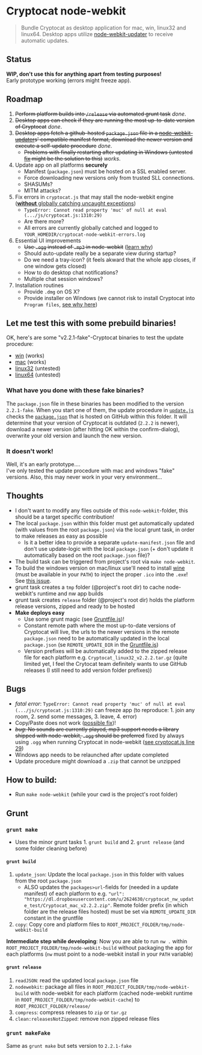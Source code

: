 # Cryptocat node-webkit
> Bundle Cryptocat as desktop application for mac, win, linux32 and linux64.
> Desktop apps utilize [node-webkit-updater](https://github.com/edjafarov/node-webkit-updater) to receive automatic updates.

## Status
**WIP, don't use this for anything apart from testing purposes!**  
Early prototype working (errors might freeze app).

## Roadmap
1. ~~Perform platform builds into `/release` via automated grunt task~~ *done*.
2. ~~Desktop apps can check if they are running the most up-to-date version of Cryptocat~~ *done*.
3. ~~Desktop apps fetch a github-hosted `package.json` file in a [node-webkit-updater](https://github.com/edjafarov/node-webkit-updater)s' compatible manifest format, download the newer version and execute a self-update procedure~~ *done*.
	- ~~Problems with finally restarting after updating in Windows (untested [fix](https://github.com/edjafarov/node-webkit-updater/issues/48) might be the solution to this)~~ *works*.
4. Update app on all platforms **securely**
	- Manifest (`package.json`) must be hosted on a SSL enabled server.
	- Force downloading new versions only from trusted SLL connections.
	- SHASUMs?
	- MITM attacks?
5. Fix errors in `cryptocat.js` that may stall the node-webkit engine ([**without** globally catching uncaught exceptions](https://github.com/rogerwang/node-webkit/issues/1699))
	- `TypeError: Cannot read property 'muc' of null at eval (.../js/cryptocat.js:1310:29)`
	- Are there more?
	- All errors are currently globally catched and logged to `YOUR_HOMEDIR/cryptocat-node-webkit-errors.log`
6. Essential UI improvements
	- ~~Use `.ogg` instead of `.mp3` in node-webkit~~ ([learn why](https://github.com/rogerwang/node-webkit/wiki/Using-MP3-%26-MP4-%28H.264%29-using-the--video--%26--audio--tags.))
	- Should auto-update really be a separate view during startup?
	- Do we need a tray-icon? (it feels akward that the whole app closes, if one window gets closed)
	- How to do desktop chat notifications?
	- Multiple chat session windows?
7. Installation routines
	- Provide `.dmg` on OS X?
	- Provide installer on Windows (we cannot risk to install Cryptocat into `Program files`, [see why here](https://github.com/edjafarov/node-webkit-updater/issues/58))

## Let me **test** this with some prebuild binaries!
OK, here's are some "v2.2.1-fake"-Cryptocat binaries to test the update procedure:
- [win](https://dl.dropboxusercontent.com/u/2624630/cryptocat_nw_update_test/Cryptocat_win_v2.2.1-fake.zip) (works)
- [mac](https://dl.dropboxusercontent.com/u/2624630/cryptocat_nw_update_test/Cryptocat_mac_v2.2.1-fake.zip) (works)
- [linux32](https://dl.dropboxusercontent.com/u/2624630/cryptocat_nw_update_test/Cryptocat_linux32_v2.2.1-fake.tar.gz) (untested)
- [linux64](https://dl.dropboxusercontent.com/u/2624630/cryptocat_nw_update_test/Cryptocat_linux64_v2.2.1-fake.tar.gz) (untested)

### What have you done with these fake binaries?
The `package.json` file in these binaries has been modified to the version `2.2.1-fake`. When you start one of them, the update procedure in [`update.js`](update.js) checks the [`package.json`](package.json) that is hosted on GitHub within this folder. It will determine that your version of Cryptocat is outdated (`2.2.2` is newer), download a newer version (after hitting OK within the confirm-dialog), overwrite your old version and launch the new version.

### It doesn't work!
Well, it's an early prototype....  
I've only tested the update procedure with mac and windows "fake" versions. Also, this may never work in your very environment...

## Thoughts
- I don't want to modify any files outside of this `node-webkit`-folder, this should be a target specific contribution!
- The local `package.json` within this folder must get automatically updated (with values from the root `package.json`) via the local grunt task, in order to make releases as easy as possible
	- Is it a better idea to provide a separate `update-manifest.json` file and don't use update-logic with the local `package.json` (+ don't update it automatically based on the root `package.json` file)?
- The build task can be triggered from project's root via `make node-webkit`.
- To build the windows version on mac/linux use'll need to install [wine](https://www.winehq.org/) (must be available in your `PATH`) to inject the proper `.ico` into the `.exe`! See [this issue](https://github.com/mllrsohn/node-webkit-builder/issues/19).
- grunt task creates a `tmp` folder (@project's root dir) to cache node-webkit's runtime and nw app builds
- grunt task creates `release` folder (@project's root dir) holds the platform release versions, zipped and ready to be hosted
- **Make deploys easy**
	- Use some grunt magic (see [Gruntfile.js](Gruntfile.js))!
	- Constant remote path where the most up-to-date versions of Cryptocat will live, the urls to the newer versions in the remote `package.json` need to be automatically updated in the local `package.json` (se `REMOTE_UPDATE_DIR` in the [Gruntfile.js](Gruntfile.js))
	- Version prefixes will be automatically added to the zipped release file for each platform e.g. `Cryptocat_linux32_v2.2.2.tar.gz` (quite limited yet, I feel the Crytocat team definitely wants to use GitHub releases (I still need to add version folder prefixes))

## Bugs
- *fatal error*: `TypeError: Cannot read property 'muc' of null at eval (.../js/cryptocat.js:1310:29)` can freeze app (to reproduce: 1. join any room, 2. send some messages, 3. leave, 4. error)
- Copy/Paste does not work ([possible fix](https://github.com/rogerwang/node-webkit/issues/1955))!
- ~~*bug*: No sounds are currently played, mp3 support needs a library shipped with node-webkit, `.ogg` should be preferred~~ fixed by always using `.ogg` when running Cryptocat in node-webkit ([see cryptocat.js line 29](https://github.com/majodev/cryptocat/blob/master/src/core/js/cryptocat.js#L29))
- Windows app needs to be relaunched after update completed
- Update procedure might download a `.zip` that cannot be unzipped

## How to build:
- Run `make node-webkit` (while your cwd is the project's root folder)

## Grunt
### `grunt make`
- Uses the minor grunt tasks 1. `grunt build` and 2. `grunt release` (and some folder cleaning before)

#### `grunt build`
1. `update_json`: Update the local `package.json` in this folder with values from the root `package.json`
	- ALSO updates the `packages>url`-fields for (needed in a update manifest) of each platform to e.g. `"url": "https://dl.dropboxusercontent.com/u/2624630/cryptocat_nw_update_test/Cryptocat_mac_v2.2.2.zip"`. Remote folder prefix (in which folder are the release files hosted) must be set via `REMOTE_UPDATE_DIR` constant in the gruntfile 
2. `copy`: Copy core and platform files to `ROOT_PROJECT_FOLDER/tmp/node-webkit-build`

**Intermediate step while developing**: Now you are able to run `nw .` within `ROOT_PROJECT_FOLDER/tmp/node-webkit-build` without packaging the app for each platforms (`nw` must point to a node-webkit install in your `PATH` variable)

#### `grunt release`
1. `readJSON`: read the updated local `package.json` file
2. `nodewebkit`: package all files in `ROOT_PROJECT_FOLDER/tmp/node-webkit-build` with node-webkit for each platform (cached node-webkit runtime in `ROOT_PROJECT_FOLDER/tmp/node-webkit-cache`) to `ROOT_PROJECT_FOLDER/release/`
3. `compress`: compress releases to `zip` or `tar.gz`
4. `clean:releasesNotZipped`: remove non zipped release files 

### `grunt makeFake`
Same as `grunt make` but sets version to `2.2.1-fake`
